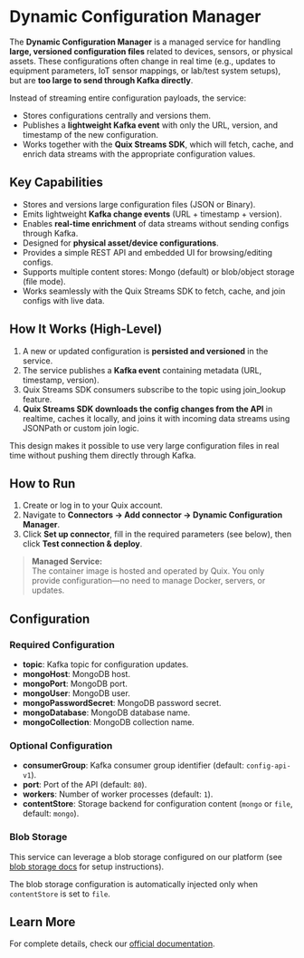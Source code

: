 # Dynamic Configuration Manager

The **Dynamic Configuration Manager** is a managed service for handling
**large, versioned configuration files** related to devices, sensors, or
physical assets.
These configurations often change in real time (e.g., updates to
equipment parameters, IoT sensor mappings, or lab/test system setups),
but are **too large to send through Kafka directly**.

Instead of streaming entire configuration payloads, the service:

- Stores configurations centrally and versions them.
- Publishes a **lightweight Kafka event** with only the URL, version,
and timestamp of the new configuration.
- Works together with the **Quix Streams SDK**, which will
fetch, cache, and enrich data streams with the appropriate configuration
values.

## Key Capabilities

- Stores and versions large configuration files (JSON or Binary).
- Emits lightweight **Kafka change events** (URL + timestamp +
  version).
- Enables **real-time enrichment** of data streams without sending
  configs through Kafka.
- Designed for **physical asset/device configurations**.
- Provides a simple REST API and embedded UI for browsing/editing
  configs.
- Supports multiple content stores: Mongo (default) or blob/object
  storage (file mode).
- Works seamlessly with the Quix Streams SDK to fetch, cache, and join configs with live data.

## How It Works (High-Level)

1. A new or updated configuration is **persisted and versioned** in the
   service.
2. The service publishes a **Kafka event** containing metadata (URL,
   timestamp, version).
3. Quix Streams SDK consumers subscribe to the topic using join_lookup feature.
4. **Quix Streams SDK downloads the config changes from the API** in realtime, caches it locally, and joins it with incoming data streams using JSONPath or custom join logic.

This design makes it possible to use very large configuration files in
real time without pushing them directly through Kafka.

## How to Run

1. Create or log in to your Quix account.
2. Navigate to **Connectors → Add connector → Dynamic Configuration Manager**.
3. Click **Set up connector**, fill in the required parameters (see below), then click **Test connection & deploy**.

> **Managed Service:**  
> The container image is hosted and operated by Quix. You only provide configuration—no need to manage Docker, servers, or updates.

## Configuration

### Required Configuration

- **topic**: Kafka topic for configuration updates.
- **mongoHost**: MongoDB host.
- **mongoPort**: MongoDB port.
- **mongoUser**: MongoDB user.
- **mongoPasswordSecret**: MongoDB password secret.
- **mongoDatabase**: MongoDB database name.
- **mongoCollection**: MongoDB collection name.

### Optional Configuration

- **consumerGroup**: Kafka consumer group identifier (default: `config-api-v1`).
- **port**: Port of the API (default: `80`).
- **workers**: Number of worker processes (default: `1`).
- **contentStore**: Storage backend for configuration content (`mongo` or `file`, default: `mongo`).

### Blob Storage

This service can leverage a blob storage configured on our platform (see [blob storage docs](https://quix.io/docs/deploy/blob-storage.html) for setup instructions).

The blob storage configuration is automatically injected only when `contentStore` is set to `file`.

## Learn More

For complete details, check our [official documentation](https://quix.io/docs/quix-cloud/managed-services/dynamic-configuration.html).
